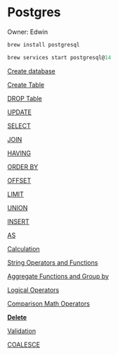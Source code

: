 # Postgres

Owner: Edwin

```jsx
brew install postgresql

brew services start postgresql@14
```

[Create database](Postgres%2089756b5988d34cdc8f5a5d9974298979/Create%20database%20279e7e48389f494e8a14b0b7bcdcb320.md)

[Create Table](Postgres%2089756b5988d34cdc8f5a5d9974298979/Create%20Table%208c019a65ce424bea9ad8fb632dde1931.md)

[DROP Table](Postgres%2089756b5988d34cdc8f5a5d9974298979/DROP%20Table%20aa787d376c9947a99f82f09b9873f0d2.md)

[UPDATE](Postgres%2089756b5988d34cdc8f5a5d9974298979/UPDATE%20a683ea3eaa434add81036ac4b3cf7d08.md)

[SELECT](Postgres%2089756b5988d34cdc8f5a5d9974298979/SELECT%20f029de95f3cc43939ffe0fee41e13fcf.md)

[JOIN](Postgres%2089756b5988d34cdc8f5a5d9974298979/JOIN%20bb0c1f216b1f439990363a60d9f5de0c.md)

[HAVING](Postgres%2089756b5988d34cdc8f5a5d9974298979/HAVING%207a04b1f2aad9400bae7c03e2aa920df0.md)

[ORDER BY](Postgres%2089756b5988d34cdc8f5a5d9974298979/ORDER%20BY%20cc4b81d93e764684886cce0c665d81f5.md)

[OFFSET](Postgres%2089756b5988d34cdc8f5a5d9974298979/OFFSET%20d24e4fef2f294f84a1721f51715fff70.md)

[LIMIT](Postgres%2089756b5988d34cdc8f5a5d9974298979/LIMIT%208d0bdeb260284e8ebfbb7a4fcf910441.md)

[UNION](Postgres%2089756b5988d34cdc8f5a5d9974298979/UNION%206b2371a630af4c8c8bbc514ce986bcd4.md)

[INSERT](Postgres%2089756b5988d34cdc8f5a5d9974298979/INSERT%2095d78b3976004a979ff4a255f9500d08.md)

[AS](Postgres%2089756b5988d34cdc8f5a5d9974298979/AS%20a45060261d51460588fc5996b74282ae.md)

[Calculation](Postgres%2089756b5988d34cdc8f5a5d9974298979/Calculation%203b4f78e3b3cf44c1992793e6b9945c4e.md)

[String Operators and Functions](Postgres%2089756b5988d34cdc8f5a5d9974298979/String%20Operators%20and%20Functions%208ea72f9be2964b0fa7180dbad98ea6f8.md)

[Aggregate Functions and Group by](Postgres%2089756b5988d34cdc8f5a5d9974298979/Aggregate%20Functions%20and%20Group%20by%20f049d40734604329b0730db5e0a53063.md)

[Logical Operators](Postgres%2089756b5988d34cdc8f5a5d9974298979/Logical%20Operators%201dda7f284e144c448b30c66dd50223a6.md)

[Comparison Math Operators](Postgres%2089756b5988d34cdc8f5a5d9974298979/Comparison%20Math%20Operators%20635a6bd8db0d4f688469acf18a8b4915.md)

[**Delete**](Postgres%2089756b5988d34cdc8f5a5d9974298979/Delete%20b15b4f6921af46a69a3003dd647e3524.md)

[Validation](Postgres%2089756b5988d34cdc8f5a5d9974298979/Validation%20aba44de797294c91b65e70f99de03892.md)

[COALESCE](Postgres%2089756b5988d34cdc8f5a5d9974298979/COALESCE%20f400a2761c5341f4b5ea8c5706e608b1.md)